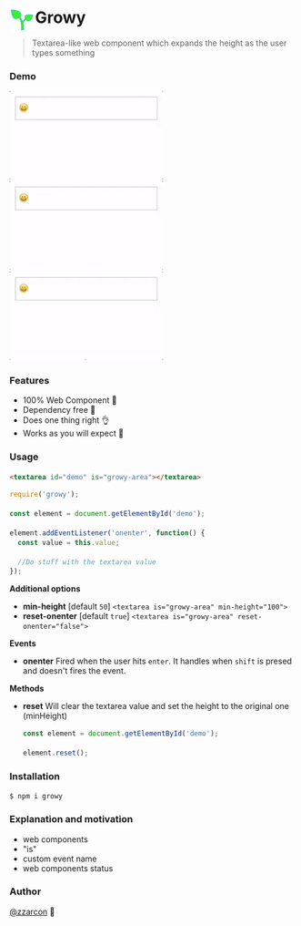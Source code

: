# <img src="icon_green.png" width="45" align="left"> Growy
> Textarea-like web component which expands the height as the user types something

### Demo
  
  <img src="videos/1.gif" width="270">
  <img src="videos/2.gif" width="270">
  <img src="videos/3.gif" width="270">

### Features
  - 100% Web Component :sparkling_heart:
  - Dependency free :dizzy:
  - Does one thing right :ok_hand:
  - Works as you will expect :rocket:

### Usage

```html
<textarea id="demo" is="growy-area"></textarea>
```

```javascript
require('growy');

const element = document.getElementById('demo');

element.addEventListener('onenter', function() {
  const value = this.value;

  //Do stuff with the textarea value
});
```

**Additional options**
  
  * **min-height** [default `50`] ```<textarea is="growy-area" min-height="100">```
  * **reset-onenter** [default `true`] ```<textarea is="growy-area" reset-onenter="false">```

**Events**
  
  * **onenter** Fired when the user hits `enter`. It handles when `shift` is presed and doesn't fires the event.

**Methods**

  * **reset** Will clear the textarea value and set the height to the original one (minHeight)

    ```javascript
    const element = document.getElementById('demo');

    element.reset();
    ```

      
### Installation

```
$ npm i growy
```

### Explanation and motivation

- web components
- "is"
- custom event name
- web components status

### Author

[@zzarcon](https://twitter.com/zzarcon) :beers: